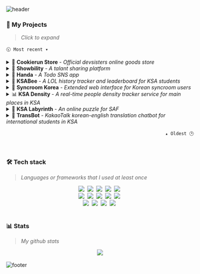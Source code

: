 ![header](https://capsule-render.vercel.app/api?type=waving&text=Kwon%20%20Soonho&animation=fadeIn&desc=Hi!%20I'm%20a%20student%20and%20a%20developer%20who%20likes%20learning!&descAlignY=55&descSize=16&descAlign=53&fontColor=f5f5fa&height=230&fontAlignY=38&color=0:8face3,100:998ae3)

### 📂 My Projects 

> *Click to expand*

`🕥 Most recent ▾`

<details>
  <summary>🍪 <strong>Cookierun Store</strong> - <i>Official devsisters online goods store</i></summary>
<br/>
<img src="https://github.com/SnowSuno/profile-assets/blob/main/mc_store_desktop.png?raw=true" alt="showbility-1" width="720"/>
<img src="https://github.com/SnowSuno/profile-assets/blob/main/mc_store_mobile.png?raw=true" alt="showbility-1" width="183"/>
  
> This is an official online goods store for cookierun(Devsisters). I worked in this team for about a month as a *frontend developer*.
>
> repos <br/>
> `private`
> 
> services <br/>
> [web](https://cookierunstore.co.kr/)
> 
>
> <img src="https://img.shields.io/badge/Shopify-6a707a?style=flat-square&logo=Shopify&logoColor=white&labelColor=7AB55C"/></a>
> <img src="https://img.shields.io/badge/GraphQL-6a707a?style=flat-square&logo=GraphQL&logoColor=white&labelColor=E10098"/></a>
> <img src="https://img.shields.io/badge/HTML5-6a707a?style=flat-square&logo=HTML5&logoColor=white&labelColor=E34F26"/></a>
> <img src="https://img.shields.io/badge/CSS3-6a707a?style=flat-square&logo=CSS3&logoColor=white&labelColor=1572B6"/></a>
> <img src="https://img.shields.io/badge/Javascript-6a707a?style=flat-square&logo=Javascript&logoColor=white&labelColor=F7DF1E"/></a>

</details>

<details>
  <summary>🎥 <strong>Showbility</strong> - <i>A talant sharing platform</i></summary>
<br/>
<img src="https://is5-ssl.mzstatic.com/image/thumb/PurpleSource116/v4/e2/60/1f/e2601f66-9e1d-34c8-9889-91ee73f02682/01024b67-e961-4bc8-87c2-e99996e391ff_6.5-1.png/600x0w.png" alt="showbility-1" width="170"/>
<img src="https://is2-ssl.mzstatic.com/image/thumb/PurpleSource116/v4/c3/07/a8/c307a814-dbe8-1fa2-4ed2-dcd4428c2fda/2a63050a-f904-40fb-9d6f-1e617a3b93cd_6.5-2.png/600x0w.png" alt="showbility-1" width="170"/>
  
> This is a SNS-like platform where people can share their talants, artworks, designworks, portofolios, etc. I joined this team in the middle as a *frontend developer*.
>
> repos <br/>
> `private`
> 
> services <br/>
> [ios app](https://apps.apple.com/kr/app/%EC%87%BC%EB%B9%8C%EB%A6%AC%ED%8B%B0/id1592880243)
> 
> *Team members* <br/>
> [@SnowSuno](https://github.com/SnowSuno) (*me*) <br/>
> [@dbxodnsms](https://github.com/dbxodnsms) <br/>
> [@WookSK](https://github.com/WookSK)
> *...and others (no gh account)*
>
> <img src="https://img.shields.io/badge/React_Native-6a707a?style=flat-square&logo=React&logoColor=white&labelColor=61DAFB"/></a>
> <img src="https://img.shields.io/badge/Django-6a707a?style=flat-square&logo=Django&logoColor=white&labelColor=092E20"/></a>

</details>

<details>
  <summary>📝 <strong>Handa</strong> - <i>A Todo SNS app</i></summary>
<br/>
<img src="https://github.com/SnowSuno/profile-assets/blob/main/handa.png?raw=true" alt="handa" width="200"/>
  
> This is a todo SNS platform that people can share their todos which encourages them to complete it.
>
> `* currently on development`
> 
> repos <br/>
> [frontend](https://github.com/jiwon79/HANDA)&nbsp;&nbsp;&nbsp;[backend](https://github.com/SnowSuno/handa-backend)
> 
> *Team members* <br/>
> `PM` [@mn39](https://github.com/mn39) <br/>
> `Design` Juwon Park <br/>
> `Frontend` [@jiwon79](https://github.com/jiwon79) <br/>
> `Backend` [@SnowSuno](https://github.com/SnowSuno) (*me*)
>
> <img src="https://img.shields.io/badge/Flutter-6a707a?style=flat-square&logo=Flutter&logoColor=white&labelColor=02569B"/></a>
> <img src="https://img.shields.io/badge/FastAPI-6a707a?style=flat-square&logo=FastAPI&logoColor=white&labelColor=009688"/></a>
> <img src="https://img.shields.io/badge/Python-6a707a?style=flat-square&logo=Python&logoColor=white&labelColor=3766AB"/></a>

</details>

<details>
  <summary>🐝 <strong>KSABee</strong> - <i>A LOL history tracker and leaderboard for KSA students</i></summary>
<br/>
  
`https:/ksabee.netlify.app/`
  
<img src="https://github.com/SnowSuno/profile-assets/blob/main/ksabee.png?raw=true" alt="KSABee" width="700"/>
  
> This is a web service that shows the *League of Legends* history stats of KSA students. 
>
> `* currently abandoned :(`
> 
> repos <br/>
> [frontend](https://github.com/SnowSuno/KSAbee)&nbsp;&nbsp;&nbsp;[backend (Django legacy)](https://github.com/SnowSuno/KSAbee_BE)&nbsp;&nbsp;&nbsp;[backend (FastAPI migration)](https://github.com/SnowSuno/KSAbee-backend)
>
> service <br/>
> [web](https://ksabee.netlify.app)
> 
> *developed with* [@jiwon79](https://github.com/jiwon79)
> 
> <img src="https://img.shields.io/badge/React-6a707a?style=flat-square&logo=React&logoColor=white&labelColor=61DAFB"/></a>
> <img src="https://img.shields.io/badge/Typescript-6a707a?style=flat-square&logo=Typescript&logoColor=white&labelColor=3178C6"/></a>
> <img src="https://img.shields.io/badge/Django-6a707a?style=flat-square&logo=Django&logoColor=white&labelColor=092E20"/></a>
> <img src="https://img.shields.io/badge/FastAPI-6a707a?style=flat-square&logo=FastAPI&logoColor=white&labelColor=009688"/></a>
> <img src="https://img.shields.io/badge/Python-6a707a?style=flat-square&logo=Python&logoColor=white&labelColor=3766AB"/></a>

</details>


<details>
  <summary>🎼 <strong>Syncroom Korea</strong> - <i>Extended web interface for Korean syncroom users</i></summary>
<br/>
  
`https://syncroom.kr/`
  
<img src="https://github.com/SnowSuno/profile-assets/blob/main/syncroom.png?raw=true" alt="syncroom korea" width="700"/>
  
> This is a web service that extends the functionalites of *Syncroom*, an online music platform made by yamaha. This is also my first project on `React` and `Next.js`.
> * Current version <br/>
> [repo](https://github.com/syncroomkr/syncroomkr.github.io)&nbsp;&nbsp;&nbsp;[service](https://syncroom.kr)
> * Mobile prototype (JazzBangIt) <br/>
> [repo](https://github.com/snowsuno/jazzbangit)&nbsp;&nbsp;&nbsp;[service](https://jazzbangit.netlify.app)
> * New version (on development) <br/>
> [repo](https://github.com/snowsuno/syncroom-connect)
> 
> <img src="https://img.shields.io/badge/React-6a707a?style=flat-square&logo=React&logoColor=white&labelColor=61DAFB"/></a>
> <img src="https://img.shields.io/badge/Next.js-6a707a?style=flat-square&logo=Next.js&logoColor=white&labelColor=000000"/></a>
> <img src="https://img.shields.io/badge/Typescript-6a707a?style=flat-square&logo=Typescript&logoColor=white&labelColor=3178C6"/></a>

</details>


<details>
  <summary>📊 <strong>KSA Density</strong> - <i>A real-time people density tracker service for main places in KSA</i></summary>
<br/>
  
`http://ksadensity.com/`
  
<img src="https://github.com/SnowSuno/profile-assets/blob/main/ksadensity.png?raw=true" alt="KSA Labyrinth" width="600"/>
  
> This was a project for my Data Structure class. We built and installed beacons that could count the number of people in a specific place by their cell phone wifi signals, and displayed that data in the web so that users could avoid crowded places. Which would also have positive effects on the COVID 19 situation. 
> 
> &nbsp;[repo](https://github.com/2snchan/dsprobelog)&nbsp;&nbsp;&nbsp;[service](https://ksadensity.com)
> 
> *developed with* [@2snchan](https://github.com/2snchan)
> 
> <img src="https://img.shields.io/badge/PHP-6a707a?style=flat-square&logo=PHP&logoColor=white&labelColor=777BB4"/></a>
> <img src="https://img.shields.io/badge/HTML5-6a707a?style=flat-square&logo=HTML5&logoColor=white&labelColor=E34F26"/></a>
> <img src="https://img.shields.io/badge/CSS3-6a707a?style=flat-square&logo=CSS3&logoColor=white&labelColor=1572B6"/></a>
> <img src="https://img.shields.io/badge/Javascript-6a707a?style=flat-square&logo=Javascript&logoColor=white&labelColor=F7DF1E"/></a>
</details>


<details>
  <summary>🧩 <strong>KSA Labyrinth</strong> - <i>An online puzzle for SAF</i></summary>
<br/>
  
`https://saf-2021.netlify.app/`
  
<img src="https://github.com/SnowSuno/profile-assets/blob/main/ksa_labyrinth.png?raw=true" alt="KSA Labyrinth" width="600"/>
  
> This was my first web project made by basic `HTML`, `CSS`, and `Javascript`. It was used in our school festival, *SAF*.
> 
> &nbsp;[service](https://saf2021.netlify.app)
> 
> <img src="https://img.shields.io/badge/HTML5-6a707a?style=flat-square&logo=HTML5&logoColor=white&labelColor=E34F26"/></a>
> <img src="https://img.shields.io/badge/CSS3-6a707a?style=flat-square&logo=CSS3&logoColor=white&labelColor=1572B6"/></a>
> <img src="https://img.shields.io/badge/Javascript-6a707a?style=flat-square&logo=Javascript&logoColor=white&labelColor=F7DF1E"/></a>
</details>


<details>
  <summary>💬 <strong>TransBot</strong> - <i>KakaoTalk korean-english translation chatbot for international students in KSA</i></summary>
<br/>

> This project was built to help the communications between the Korean students and international students in KSA.
> 
> &nbsp;[repo](https://github.com/ksaidev/transbot)
> 
> *developed with* [@YerinKim125](https://github.com/YerinKim125) [@jhleekr](https://github.com/jhleekr)
> 
> <img src="https://img.shields.io/badge/Python-6a707a?style=flat-square&logo=Python&logoColor=white&labelColor=3766AB"/></a>
</details>

<div align="right">
  
  `▴ Oldest 🕑`
</div>

<br/>

### 🛠 Tech stack 

> *Languages or frameworks that I used at least once*

<div align="center">
  <img src="https://img.shields.io/badge/Python-6a707a?style=for-the-badge&logo=Python&logoColor=white&labelColor=3766AB"/></a>&nbsp 
  <img src="https://img.shields.io/badge/Javascript-6a707a?style=for-the-badge&logo=Javascript&logoColor=white&labelColor=F7DF1E"/></a>&nbsp 
  <img src="https://img.shields.io/badge/Typescript-6a707a?style=for-the-badge&logo=Typescript&logoColor=white&labelColor=3178C6"/></a>&nbsp 
  <img src="https://img.shields.io/badge/HTML5-6a707a?style=for-the-badge&logo=HTML5&logoColor=white&labelColor=E34F26"/></a>&nbsp 
  <img src="https://img.shields.io/badge/CSS3-6a707a?style=for-the-badge&logo=CSS3&logoColor=white&labelColor=1572B6"/></a>&nbsp 
  <br/>
  <img src="https://img.shields.io/badge/FastAPI-6a707a?style=for-the-badge&logo=FastAPI&logoColor=white&labelColor=009688"/></a>&nbsp 
  <img src="https://img.shields.io/badge/Node.js-6a707a?style=for-the-badge&logo=Node.js&logoColor=white&labelColor=339933"/></a>&nbsp 
  <img src="https://img.shields.io/badge/React-6a707a?style=for-the-badge&logo=React&logoColor=white&labelColor=61DAFB"/></a>&nbsp 
  <img src="https://img.shields.io/badge/Next.js-6a707a?style=for-the-badge&logo=Next.js&logoColor=white&labelColor=000000"/></a>&nbsp 
  <img src="https://img.shields.io/badge/React_Native-6a707a?style=for-the-badge&logo=React&logoColor=white&labelColor=61DAFB"/></a>&nbsp
  <br/>
  <img src="https://img.shields.io/badge/NestJS-6a707a?style=for-the-badge&logo=NestJS&logoColor=white&labelColor=E0234E"/></a>&nbsp 
  <img src="https://img.shields.io/badge/Django-6a707a?style=for-the-badge&logo=Django&logoColor=white&labelColor=092E20"/></a>&nbsp 
  <img src="https://img.shields.io/badge/Redux-6a707a?style=for-the-badge&logo=Redux&logoColor=white&labelColor=764ABC"/></a>&nbsp 
  <img src="https://img.shields.io/badge/Flutter-6a707a?style=for-the-badge&logo=Flutter&logoColor=white&labelColor=02569B"/></a>&nbsp 
</div>

<br/>

### 📊 Stats 

> *My github stats*

<div align="center">
  <img src="https://github-readme-stats.vercel.app/api?username=snowsuno&count_private=true&show_icons=true"/>
</div>
  
![footer](https://capsule-render.vercel.app/api?section=footer&type=waving&color=0:9EB8EA,100:9E95E8)
